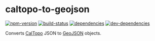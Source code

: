 # caltopo-to-geojson

[![npm-version][npm-version-badge]][npm-version-href]
[![build-status][build-status-badge]][build-status-href]
[![dependencies][dependencies-badge]][dependencies-href]
[![dev-dependencies][dev-dependencies-badge]][dev-dependencies-href]


Converts [CalTopo](http://caltopo.com) JSON to [GeoJSON](http://geojson.org) objects.


[npm-version-badge]: https://img.shields.io/npm/v/caltopo-to-geojson.svg?style=flat-square
[npm-version-href]: https://www.npmjs.com/package/caltopo-to-geojson

[build-status-badge]: https://img.shields.io/travis/scott113341/caltopo-to-geojson/master.svg?style=flat-square
[build-status-href]: https://travis-ci.org/scott113341/caltopo-to-geojson

[dependencies-badge]: https://img.shields.io/david/scott113341/caltopo-to-geojson/master.svg?style=flat-square
[dependencies-href]: https://david-dm.org/scott113341/caltopo-to-geojson/master#info=dependencies

[dev-dependencies-badge]: https://img.shields.io/david/dev/scott113341/caltopo-to-geojson/master.svg?style=flat-square
[dev-dependencies-href]: https://david-dm.org/scott113341/caltopo-to-geojson/master#info=devDependencies
